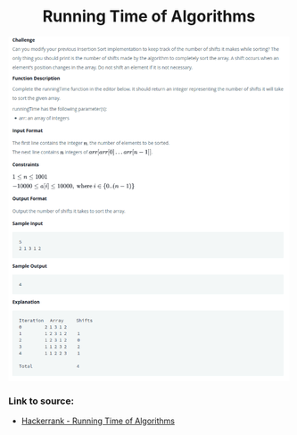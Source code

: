 <h1 align="center">Running Time of Algorithms</h1>

![alt text](https://github.com/matthew01lokiet/Algorithmic-exercises/blob/main/z_description_images/Sorting/running_time_of_algorithm.png?raw=true)

### Link to source: 
- <a href="https://www.hackerrank.com/challenges/runningtime/problem">Hackerrank - Running Time of Algorithms</a>
